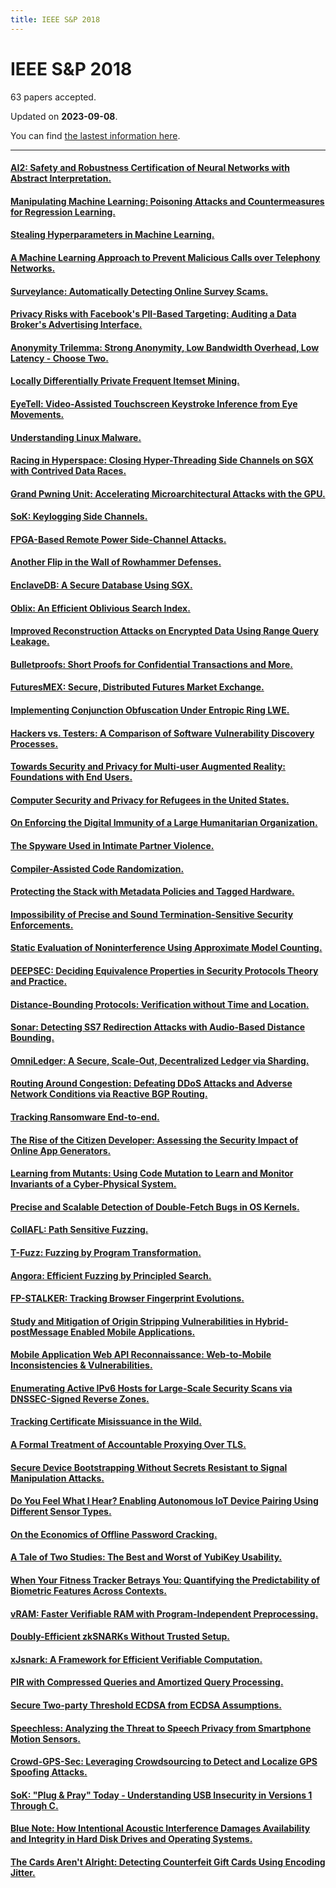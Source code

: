 ```yaml
---
title: IEEE S&P 2018
---
```


# IEEE S&P 2018

63 papers accepted.

Updated on **2023-09-08**.



You can find [the lastest information here](https://dblp.org/db/conf/sp/sp2018.html).

---

#### [AI2: Safety and Robustness Certification of Neural Networks with Abstract Interpretation.](https://doi.org/10.1109/SP.2018.00058)

#### [Manipulating Machine Learning: Poisoning Attacks and Countermeasures for Regression Learning.](https://doi.org/10.1109/SP.2018.00057)

#### [Stealing Hyperparameters in Machine Learning.](https://doi.org/10.1109/SP.2018.00038)

#### [A Machine Learning Approach to Prevent Malicious Calls over Telephony Networks.](https://doi.org/10.1109/SP.2018.00034)

#### [Surveylance: Automatically Detecting Online Survey Scams.](https://doi.org/10.1109/SP.2018.00044)

#### [Privacy Risks with Facebook's PII-Based Targeting: Auditing a Data Broker's Advertising Interface.](https://doi.org/10.1109/SP.2018.00014)

#### [Anonymity Trilemma: Strong Anonymity, Low Bandwidth Overhead, Low Latency - Choose Two.](https://doi.org/10.1109/SP.2018.00011)

#### [Locally Differentially Private Frequent Itemset Mining.](https://doi.org/10.1109/SP.2018.00035)

#### [EyeTell: Video-Assisted Touchscreen Keystroke Inference from Eye Movements.](https://doi.org/10.1109/SP.2018.00010)

#### [Understanding Linux Malware.](https://doi.org/10.1109/SP.2018.00054)

#### [Racing in Hyperspace: Closing Hyper-Threading Side Channels on SGX with Contrived Data Races.](https://doi.org/10.1109/SP.2018.00024)

#### [Grand Pwning Unit: Accelerating Microarchitectural Attacks with the GPU.](https://doi.org/10.1109/SP.2018.00022)

#### [SoK: Keylogging Side Channels.](https://doi.org/10.1109/SP.2018.00026)

#### [FPGA-Based Remote Power Side-Channel Attacks.](https://doi.org/10.1109/SP.2018.00049)

#### [Another Flip in the Wall of Rowhammer Defenses.](https://doi.org/10.1109/SP.2018.00031)

#### [EnclaveDB: A Secure Database Using SGX.](https://doi.org/10.1109/SP.2018.00025)

#### [Oblix: An Efficient Oblivious Search Index.](https://doi.org/10.1109/SP.2018.00045)

#### [Improved Reconstruction Attacks on Encrypted Data Using Range Query Leakage.](https://doi.org/10.1109/SP.2018.00002)

#### [Bulletproofs: Short Proofs for Confidential Transactions and More.](https://doi.org/10.1109/SP.2018.00020)

#### [FuturesMEX: Secure, Distributed Futures Market Exchange.](https://doi.org/10.1109/SP.2018.00028)

#### [Implementing Conjunction Obfuscation Under Entropic Ring LWE.](https://doi.org/10.1109/SP.2018.00007)

#### [Hackers vs. Testers: A Comparison of Software Vulnerability Discovery Processes.](https://doi.org/10.1109/SP.2018.00003)

#### [Towards Security and Privacy for Multi-user Augmented Reality: Foundations with End Users.](https://doi.org/10.1109/SP.2018.00051)

#### [Computer Security and Privacy for Refugees in the United States.](https://doi.org/10.1109/SP.2018.00023)

#### [On Enforcing the Digital Immunity of a Large Humanitarian Organization.](https://doi.org/10.1109/SP.2018.00019)

#### [The Spyware Used in Intimate Partner Violence.](https://doi.org/10.1109/SP.2018.00061)

#### [Compiler-Assisted Code Randomization.](https://doi.org/10.1109/SP.2018.00029)

#### [Protecting the Stack with Metadata Policies and Tagged Hardware.](https://doi.org/10.1109/SP.2018.00066)

#### [Impossibility of Precise and Sound Termination-Sensitive Security Enforcements.](https://doi.org/10.1109/SP.2018.00048)

#### [Static Evaluation of Noninterference Using Approximate Model Counting.](https://doi.org/10.1109/SP.2018.00052)

#### [DEEPSEC: Deciding Equivalence Properties in Security Protocols Theory and Practice.](https://doi.org/10.1109/SP.2018.00033)

#### [Distance-Bounding Protocols: Verification without Time and Location.](https://doi.org/10.1109/SP.2018.00001)

#### [Sonar: Detecting SS7 Redirection Attacks with Audio-Based Distance Bounding.](https://doi.org/10.1109/SP.2018.00006)

#### [OmniLedger: A Secure, Scale-Out, Decentralized Ledger via Sharding.](https://doi.org/10.1109/SP.2018.000-5)

#### [Routing Around Congestion: Defeating DDoS Attacks and Adverse Network Conditions via Reactive BGP Routing.](https://doi.org/10.1109/SP.2018.00032)

#### [Tracking Ransomware End-to-end.](https://doi.org/10.1109/SP.2018.00047)

#### [The Rise of the Citizen Developer: Assessing the Security Impact of Online App Generators.](https://doi.org/10.1109/SP.2018.00005)

#### [Learning from Mutants: Using Code Mutation to Learn and Monitor Invariants of a Cyber-Physical System.](https://doi.org/10.1109/SP.2018.00016)

#### [Precise and Scalable Detection of Double-Fetch Bugs in OS Kernels.](https://doi.org/10.1109/SP.2018.00017)

#### [CollAFL: Path Sensitive Fuzzing.](https://doi.org/10.1109/SP.2018.00040)

#### [T-Fuzz: Fuzzing by Program Transformation.](https://doi.org/10.1109/SP.2018.00056)

#### [Angora: Efficient Fuzzing by Principled Search.](https://doi.org/10.1109/SP.2018.00046)

#### [FP-STALKER: Tracking Browser Fingerprint Evolutions.](https://doi.org/10.1109/SP.2018.00008)

#### [Study and Mitigation of Origin Stripping Vulnerabilities in Hybrid-postMessage Enabled Mobile Applications.](https://doi.org/10.1109/SP.2018.00043)

#### [Mobile Application Web API Reconnaissance: Web-to-Mobile Inconsistencies & Vulnerabilities.](https://doi.org/10.1109/SP.2018.00039)

#### [Enumerating Active IPv6 Hosts for Large-Scale Security Scans via DNSSEC-Signed Reverse Zones.](https://doi.org/10.1109/SP.2018.00027)

#### [Tracking Certificate Misissuance in the Wild.](https://doi.org/10.1109/SP.2018.00015)

#### [A Formal Treatment of Accountable Proxying Over TLS.](https://doi.org/10.1109/SP.2018.00021)

#### [Secure Device Bootstrapping Without Secrets Resistant to Signal Manipulation Attacks.](https://doi.org/10.1109/SP.2018.00055)

#### [Do You Feel What I Hear? Enabling Autonomous IoT Device Pairing Using Different Sensor Types.](https://doi.org/10.1109/SP.2018.00041)

#### [On the Economics of Offline Password Cracking.](https://doi.org/10.1109/SP.2018.00009)

#### [A Tale of Two Studies: The Best and Worst of YubiKey Usability.](https://doi.org/10.1109/SP.2018.00067)

#### [When Your Fitness Tracker Betrays You: Quantifying the Predictability of Biometric Features Across Contexts.](https://doi.org/10.1109/SP.2018.00053)

#### [vRAM: Faster Verifiable RAM with Program-Independent Preprocessing.](https://doi.org/10.1109/SP.2018.00013)

#### [Doubly-Efficient zkSNARKs Without Trusted Setup.](https://doi.org/10.1109/SP.2018.00060)

#### [xJsnark: A Framework for Efficient Verifiable Computation.](https://doi.org/10.1109/SP.2018.00018)

#### [PIR with Compressed Queries and Amortized Query Processing.](https://doi.org/10.1109/SP.2018.00062)

#### [Secure Two-party Threshold ECDSA from ECDSA Assumptions.](https://doi.org/10.1109/SP.2018.00036)

#### [Speechless: Analyzing the Threat to Speech Privacy from Smartphone Motion Sensors.](https://doi.org/10.1109/SP.2018.00004)

#### [Crowd-GPS-Sec: Leveraging Crowdsourcing to Detect and Localize GPS Spoofing Attacks.](https://doi.org/10.1109/SP.2018.00012)

#### [SoK: "Plug & Pray" Today - Understanding USB Insecurity in Versions 1 Through C.](https://doi.org/10.1109/SP.2018.00037)

#### [Blue Note: How Intentional Acoustic Interference Damages Availability and Integrity in Hard Disk Drives and Operating Systems.](https://doi.org/10.1109/SP.2018.00050)

#### [The Cards Aren't Alright: Detecting Counterfeit Gift Cards Using Encoding Jitter.](https://doi.org/10.1109/SP.2018.00042)

